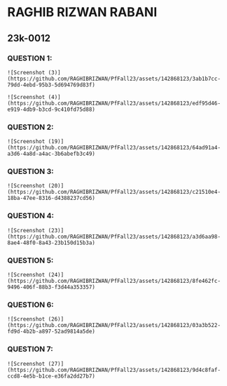 # RAGHIB RIZWAN RABANI
## 23k-0012

### QUESTION 1:

````
![Screenshot (3)](https://github.com/RAGHIBRIZWAN/PfFall23/assets/142868123/3ab1b7cc-79dd-4ebd-95b3-5d694769d83f)

![Screenshot (4)](https://github.com/RAGHIBRIZWAN/PfFall23/assets/142868123/edf95d46-e919-4db9-b3cd-9c410fd75d88)

````

### QUESTION 2:
````
![Screenshot (19)](https://github.com/RAGHIBRIZWAN/PfFall23/assets/142868123/64ad91a4-a3d6-4a8d-a4ac-3b6abefb3c49)
````

### QUESTION 3:
````
![Screenshot (20)](https://github.com/RAGHIBRIZWAN/PfFall23/assets/142868123/c21510e4-18ba-47ee-8316-d4388237cd56)
````

### QUESTION 4:
````
![Screenshot (23)](https://github.com/RAGHIBRIZWAN/PfFall23/assets/142868123/a3d6aa98-8ae4-48f0-8a43-23b150d15b3a)
````

### QUESTION 5:
````
![Screenshot (24)](https://github.com/RAGHIBRIZWAN/PfFall23/assets/142868123/8fe462fc-9496-406f-88b3-f3d44a353357)
````

### QUESTION 6:
````
![Screenshot (26)](https://github.com/RAGHIBRIZWAN/PfFall23/assets/142868123/03a3b522-fd9d-4b2b-a897-52ad9814a5de)
````

### QUESTION 7:
````
![Screenshot (27)](https://github.com/RAGHIBRIZWAN/PfFall23/assets/142868123/9d4c8faf-ccd8-4e5b-b1ce-e36fa2dd27b7)
````
